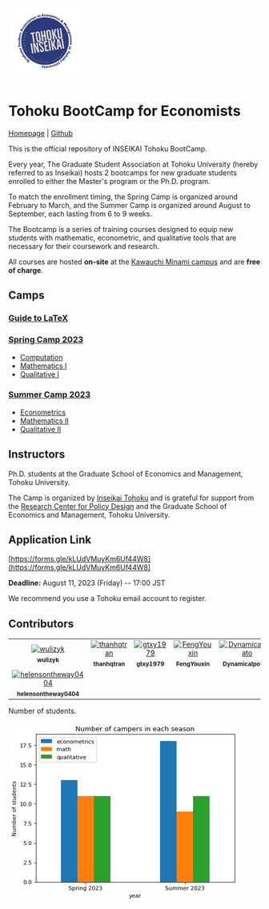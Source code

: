 ![](logo.png)

# Tohoku BootCamp for Economists 

[Homepage](https://thanhqtran.github.io/tohoku_bootcamp/) | [Github](https://github.com/thanhqtran/tohoku_bootcamp)

This is the official repository of INSEIKAI Tohoku BootCamp. 

Every year, The Graduate Student Association at Tohoku University (hereby referred to as Inseikai) hosts 2 bootcamps for new graduate students enrolled to either the Master's program or the Ph.D. program. 

To match the enrollment timing, the Spring Camp is organized around February to March, and the Summer Camp is organized around August to September, each lasting from 6 to 9 weeks. 

The Bootcamp is a series of training courses designed to equip new students with mathematic, econometric, and qualitative tools that are necessary for their coursework and research. 

All courses are hosted **on-site** at the [Kawauchi Minami campus](https://goo.gl/maps/CBEscMB3hzLt4Byo7) and are **free of charge**.


## Camps

### [Guide to LaTeX](https://github.com/thanhqtran/tohoku_bootcamp/tree/main/tex_guide)

### [Spring Camp 2023](https://github.com/thanhqtran/tohoku_bootcamp/tree/main/spring2023)

- [Computation](https://github.com/thanhqtran/tohoku_bootcamp/tree/main/spring2023/computation)
- [Mathematics I](https://github.com/thanhqtran/tohoku_bootcamp/tree/main/spring2023/math)
- [Qualitative I](https://github.com/thanhqtran/tohoku_bootcamp/tree/main/spring2023/qualitative)

### [Summer Camp 2023](https://github.com/thanhqtran/tohoku_bootcamp/tree/main/summer2023)

- [Econometrics](https://github.com/thanhqtran/tohoku_bootcamp/tree/main/summer2023/econometrics)
- [Mathematics II](https://github.com/thanhqtran/tohoku_bootcamp/tree/main/summer2023/math)
- [Qualitative II](https://github.com/thanhqtran/tohoku_bootcamp/tree/main/summer2023/qualitative)

## Instructors

Ph.D. students at the Graduate School of Economics and Management, Tohoku University.

The Camp is organized by [Inseikai Tohoku](inseikaitohoku.org) and is grateful for support from the [Research Center for Policy Design](https://www2.econ.tohoku.ac.jp/~PDesign/en.html) and the Graduate School of Economics and Management, Tohoku University.

## Application Link

[https://forms.gle/kLUdVMuyKm6Uf44W8](https://forms.gle/kLUdVMuyKm6Uf44W8)

**Deadline:** August 11, 2023 (Friday) -- 17:00 JST

We recommend you use a Tohoku email account to register.


## Contributors

<!-- readme: collaborators,contributors -start -->
<table>
<tr>
    <td align="center">
        <a href="https://github.com/wulizyk">
            <img src="https://avatars.githubusercontent.com/u/65752272?v=4" width="100;" alt="wulizyk"/>
            <br />
            <sub><b>wulizyk</b></sub>
        </a>
    </td>
    <td align="center">
        <a href="https://github.com/thanhqtran">
            <img src="https://avatars.githubusercontent.com/u/66583019?v=4" width="100;" alt="thanhqtran"/>
            <br />
            <sub><b>thanhqtran</b></sub>
        </a>
    </td>
    <td align="center">
        <a href="https://github.com/gtxy1979">
            <img src="https://avatars.githubusercontent.com/u/128568543?v=4" width="100;" alt="gtxy1979"/>
            <br />
            <sub><b>gtxy1979</b></sub>
        </a>
    </td>
    <td align="center">
        <a href="https://github.com/FengYouxin">
            <img src="https://avatars.githubusercontent.com/u/130349225?v=4" width="100;" alt="FengYouxin"/>
            <br />
            <sub><b>FengYouxin</b></sub>
        </a>
    </td>
    <td align="center">
        <a href="https://github.com/Dynamicalpotato">
            <img src="https://avatars.githubusercontent.com/u/130369924?v=4" width="100;" alt="Dynamicalpotato"/>
            <br />
            <sub><b>Dynamicalpotato</b></sub>
        </a>
    </td>
    <td align="center">
        <a href="https://github.com/TristaTIAN1120">
            <img src="https://avatars.githubusercontent.com/u/140711154?v=4" width="100;" alt="TristaTIAN1120"/>
            <br />
            <sub><b>TristaTIAN1120</b></sub>
        </a>
    </td></tr>
<tr>
    <td align="center">
        <a href="https://github.com/helensontheway0404">
            <img src="https://avatars.githubusercontent.com/u/141707243?v=4" width="100;" alt="helensontheway0404"/>
            <br />
            <sub><b>helensontheway0404</b></sub>
        </a>
    </td></tr>
</table>
<!-- readme: collaborators,contributors -end -->

Number of students.

![](no_of_stu.png)
